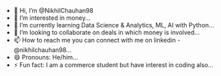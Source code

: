 - 👋 Hi, I’m @NikhilChauhan98
- 👀 I’m interested in money...
- 🌱 I’m currently learning Data Science & Analytics, ML, AI with Python...
- 💞️ I’m looking to collaborate on deals in which money is involved...
- 📫 How to reach me you can connect with me on linkedin - @nikhilchauhan98...
- 😄 Pronouns: He/him...
- ⚡ Fun fact: I am a commerce student but have interest in coding also...

<!---
NikhilChauhan98/NikhilChauhan98 is a ✨ special ✨ repository because its `README.md` (this file) appears on your GitHub profile.
You can click the Preview link to take a look at your changes.
--->

